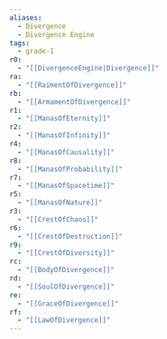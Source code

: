```yaml
---
aliases:
  - Divergence
  - Divergence Engine
tags:
  - grade-1
r0:
  - "[[DivergenceEngine|Divergence]]"
ra:
  - "[[RaimentOfDivergence]]"
rb:
  - "[[ArmamentOfDivergence]]"
r1:
  - "[[ManasOfEternity]]"
r2:
  - "[[ManasOfInfinity]]"
r4:
  - "[[ManasOfCausality]]"
r8:
  - "[[ManasOfProbability]]"
r7:
  - "[[ManasOfSpacetime]]"
r5:
  - "[[ManasOfNature]]"
r3:
  - "[[CrestOfChaos]]"
r6:
  - "[[CrestOfDestruction]]"
r9:
  - "[[CrestOfDiversity]]"
rc:
  - "[[BodyOfDivergence]]"
rd:
  - "[[SoulOfDivergence]]"
re:
  - "[[GraceOfDivergence]]"
rf:
  - "[[LawOfDivergence]]"
---
```

